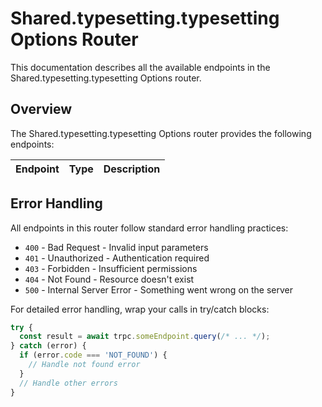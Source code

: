 # Shared.typesetting.typesetting Options Router

This documentation describes all the available endpoints in the Shared.typesetting.typesetting Options router.

## Overview

The Shared.typesetting.typesetting Options router provides the following endpoints:

| Endpoint | Type | Description |
|----------|------|-------------|

## Error Handling

All endpoints in this router follow standard error handling practices:

- `400` - Bad Request - Invalid input parameters
- `401` - Unauthorized - Authentication required
- `403` - Forbidden - Insufficient permissions
- `404` - Not Found - Resource doesn't exist
- `500` - Internal Server Error - Something went wrong on the server

For detailed error handling, wrap your calls in try/catch blocks:

```typescript
try {
  const result = await trpc.someEndpoint.query(/* ... */);
} catch (error) {
  if (error.code === 'NOT_FOUND') {
    // Handle not found error
  }
  // Handle other errors
}
```